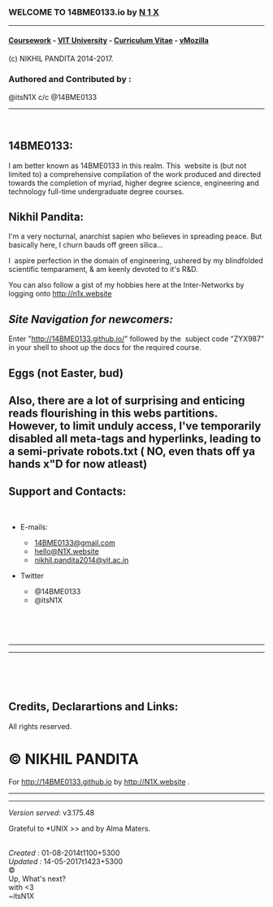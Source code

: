 ### WELCOME TO 14BME0133.io by [N 1 X](http://N1X.website)
---

#### [Coursework](http://github.com/14BME0133) - [VIT University](http://vit.ac.in) - [Curriculum Vitae](http://in.linkedin.com/in/itsN1X) - [vMozilla](http://campus.mozilla.community)
(c) NIKHIL PANDITA 2014-2017.

### Authored and Contributed by :  
@itsN1X c/c @14BME0133

---
 
 
## 14BME0133:
I am better known as 14BME0133 in this realm. This  website is (but not limited to) a comprehensive compilation of the work produced and directed towards the completion of myriad, higher degree science, engineering and technology full-time undergraduate degree courses. 
 
## Nikhil Pandita: 
I'm a very nocturnal, anarchist sapien who believes in spreading peace.
But basically here, I churn bauds off green silica...

I  aspire perfection in the domain of engineering, ushered by my blindfolded scientific temparament, & am keenly devoted to it's R&D.

You can also follow a gist of my hobbies here at the Inter-Networks by logging onto http://n1x.website
    
## *Site Navigation for newcomers:* 
Enter "http://14BME0133.github.io/" followed by the  subject code "ZYX987" in your shell to shoot up the docs for the required course.     


## Eggs (not Easter, bud) 
Also, there are a lot of surprising and enticing reads flourishing in this webs partitions. However, to limit unduly access, I've temporarily disabled all meta-tags and hyperlinks, leading to a semi-private robots.txt ( NO, even thats off ya hands x"D for now atleast) 
    
---

## Support and Contacts:
 
* E-mails:
  *  14BME0133@gmail.com
  *  hello@N1X.website
  *  nikhil.pandita2014@vit.ac.in
   
* Twitter
  *  @14BME0133
  *  @itsN1X

<br><br><br>


---

---
  
<br><br><br>  
## Credits, Declarartions and Links: 

All rights reserved.   

# © NIKHIL PANDITA  

For <http://14BME0133.github.io> by <http://N1X.website> .


---  
---

<i>Version served</i>: v3.175.48<br>
<p>Grateful to *UNIX >> and by Alma Maters.</p><br> 
<i>Created </i>: 01-08-2014t1100+5300<br>
<i>Updated :</i> 14-05-2017t1423+5300<br>
© <http://14BME0133.github.io> 
<br>Up, What's next?<br>with <3 <br>~itsN1X
